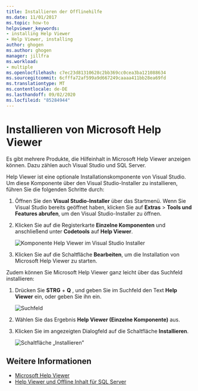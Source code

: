 ```yaml
---
title: Installieren der Offlinehilfe
ms.date: 11/01/2017
ms.topic: how-to
helpviewer_keywords:
- installing Help Viewer
- Help Viewer, installing
author: ghogen
ms.author: ghogen
manager: jillfra
ms.workload:
- multiple
ms.openlocfilehash: c7ec23d81310628c2bb369cc0cea3ba121088634
ms.sourcegitcommit: 6cfffa72af599a9d667249caaaa411bb28ea69fd
ms.translationtype: MT
ms.contentlocale: de-DE
ms.lasthandoff: 09/02/2020
ms.locfileid: "85284944"
---
```

# <a name="microsoft-help-viewer-installation"></a>Installieren von Microsoft Help Viewer

Es gibt mehrere Produkte, die Hilfeinhalt in Microsoft Help Viewer anzeigen können. Dazu zählen auch Visual Studio und SQL Server.

Help Viewer ist eine optionale Installationskomponente von Visual Studio. Um diese Komponente über den Visual Studio-Installer zu installieren, führen Sie die folgenden Schritte durch:

1. Öffnen Sie den **Visual Studio-Installer** über das Startmenü. Wenn Sie Visual Studio bereits geöffnet haben, klicken Sie auf **Extras** > **Tools und Features abrufen**, um den Visual Studio-Installer zu öffnen.

1. Klicken Sie auf die Registerkarte **Einzelne Komponenten** und anschließend unter **Codetools** auf **Help Viewer**.

   ![Komponente Help Viewer im Visual Studio Installer](media/installation/vs-installer.png)

1. Klicken Sie auf die Schaltfläche **Bearbeiten**, um die Installation von Microsoft Help Viewer zu starten.

Zudem können Sie Microsoft Help Viewer ganz leicht über das Suchfeld installieren:

1. Drücken Sie **STRG** + **Q** , und geben Sie im Suchfeld den Text **Help Viewer** ein, oder geben Sie ihn ein.

   ![Suchfeld](media/installation/quick-launch.png)

1. Wählen Sie das Ergebnis **Help Viewer (Einzelne Komponente)** aus.

1. Klicken Sie im angezeigten Dialogfeld auf die Schaltfläche **Installieren**.

   ![Schaltfläche „Installieren”](media/installation/install.png)

## <a name="see-also"></a>Weitere Informationen

- [Microsoft Help Viewer](../help-viewer/overview.md)
- [Help Viewer und Offline Inhalt für SQL Server](/sql/sql-server/sql-server-help-installation)